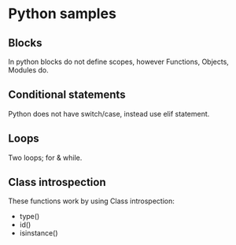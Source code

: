 # Python samples

## Blocks

In python blocks do not define scopes, however Functions, Objects, Modules do.

## Conditional statements

Python does not have switch/case, instead use elif statement.

## Loops

Two loops; for & while.

## Class introspection

These functions work by using Class introspection:

- type()
- id()
- isinstance()

